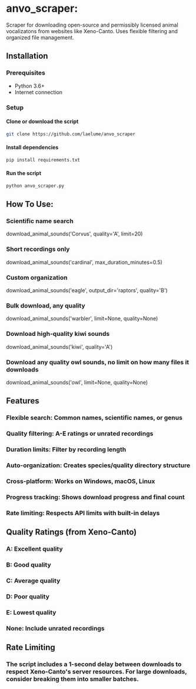 # anvo_scraper: 
Scraper for downloading open-source and permissibly licensed animal vocalizatons from websites like Xeno-Canto. 
Uses flexible filtering and organized file management.

## Installation

### Prerequisites
- Python 3.6+
- Internet connection

### Setup

#### Clone or download the script
```bash
git clone https://github.com/laelume/anvo_scraper
```

#### Install dependencies
```bash
pip install requirements.txt
```

#### Run the script
```bash
python anvo_scraper.py
```


## How To Use: 

### Scientific name search
download_animal_sounds('Corvus', quality='A', limit=20)

### Short recordings only
download_animal_sounds('cardinal', max_duration_minutes=0.5)

### Custom organization
download_animal_sounds('eagle', output_dir='raptors', quality='B')

### Bulk download, any quality
download_animal_sounds('warbler', limit=None, quality=None)

### Download high-quality kiwi sounds
download_animal_sounds('kiwi', quality='A')

### Download any quality owl sounds, no limit on how many files it downloads
download_animal_sounds('owl', limit=None, quality=None)


## Features

### Flexible search: Common names, scientific names, or genus
### Quality filtering: A-E ratings or unrated recordings
### Duration limits: Filter by recording length
### Auto-organization: Creates species/quality directory structure
### Cross-platform: Works on Windows, macOS, Linux
### Progress tracking: Shows download progress and final count
### Rate limiting: Respects API limits with built-in delays

## Quality Ratings (from Xeno-Canto)

### A: Excellent quality
### B: Good quality
### C: Average quality
### D: Poor quality
### E: Lowest quality
### None: Include unrated recordings

## Rate Limiting
### The script includes a 1-second delay between downloads to respect Xeno-Canto's server resources. For large downloads, consider breaking them into smaller batches.
